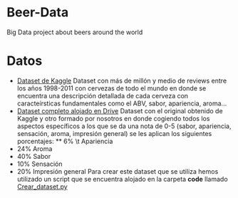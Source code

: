 # Beer-Data
Big Data project about beers around the world

# Datos
* [Dataset de Kaggle](https://www.kaggle.com/datasets/volodymyrpivoshenko/multi-aspect-beer-reviews)
Dataset con más de millón y medio de reviews entre los años 1998-2011 con cervezas de todo el mundo en donde se encuentra una descripción detallada de cada cerveza con caracteírsticas fundamentales como el ABV, sabor, apariencia, aroma...
* [Dataset completo alojado en Drive](https://drive.google.com/file/d/1vjSE_9jBK57TYwqUhIQ2zHbTSk7UfHPo/view)
Dataset con el original obtenido de Kaggle y otro formado por nosotros en donde cogiendo todos los aspectos específicos a los que se da una nota de 0-5 (sabor, apariencia, sensación, aroma, impresión general) se les aplican los siguientes porcentajes:
** 6% \t Apariencia
* 24% Aroma
* 40% Sabor
* 10% Sensación
* 20% Impresión general
Para crear este dataset que se utiliza hemos utilizado un script que se encuentra alojado en la carpeta **code** llamado [Crear_dataset.py](https://github.com/ROGOSE/Beer-Data/blob/main/code/Crear_dataset.py)
